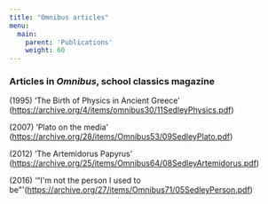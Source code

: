 ```yaml
---
title: "Omnibus articles"
menu:
  main:
    parent: 'Publications'
    weight: 60
---
```

### Articles in _Omnibus_, school classics magazine

(1995) ‘The Birth of Physics in Ancient Greece’ (https://archive.org/4/items/omnibus30/11SedleyPhysics.pdf)

(2007) ‘Plato on the media’	(https://archive.org/28/items/Omnibus53/09SedleyPlato.pdf)

(2012) ‘The Artemidorus Papyrus’ (https://archive.org/25/items/Omnibus64/08SedleyArtemidorus.pdf)

(2016) ‘“I'm not the person I used to be"'(https://archive.org/27/items/Omnibus71/05SedleyPerson.pdf)

